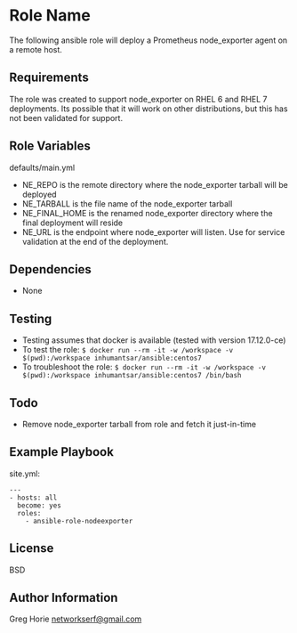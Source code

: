 Role Name
=========
The following ansible role will deploy a Prometheus node_exporter agent on a remote host. 

Requirements
------------
The role was created to support node_exporter on RHEL 6 and RHEL 7 deployments. Its possible that it will work on other distributions, but this has not been validated for support.

Role Variables
--------------
defaults/main.yml
- NE_REPO is the remote directory where the node_exporter tarball will be deployed
- NE_TARBALL is the file name of the node_exporter tarball
- NE_FINAL_HOME is the renamed node_exporter directory where the final deployment will reside
- NE_URL is the endpoint where node_exporter will listen. Use for service validation at the end of the deployment.

Dependencies
------------
- None

Testing
-------
- Testing assumes that docker is available (tested with version 17.12.0-ce)
- To test the role:
```$ docker run --rm -it -w /workspace -v $(pwd):/workspace inhumantsar/ansible:centos7```
- To troubleshoot the role:
```$ docker run --rm -it -w /workspace -v $(pwd):/workspace inhumantsar/ansible:centos7 /bin/bash```

Todo
----
- Remove node_exporter tarball from role and fetch it just-in-time

Example Playbook
----------------
site.yml:
```
---
- hosts: all
  become: yes
  roles:
    - ansible-role-nodeexporter
```

License
-------

BSD

Author Information
------------------
Greg Horie <networkserf@gmail.com>
